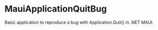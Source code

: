 # MauiApplicationQuitBug
Basic application to reproduce a bug with Application.Quit() in .NET MAUI.
